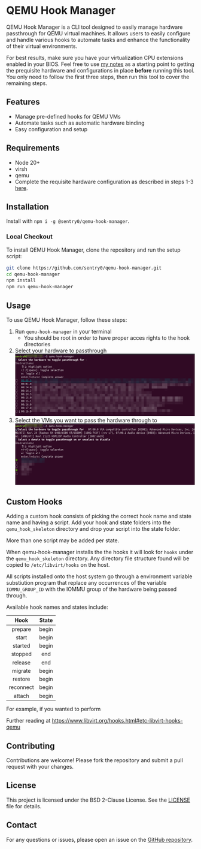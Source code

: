 # QEMU Hook Manager

QEMU Hook Manager is a CLI tool designed to easily manage hardware passthrough for QEMU virtual machines. It allows users to easily configure and handle various hooks to automate tasks and enhance the functionality of their virtual environments.

For best results, make sure you have your virtualization CPU extensions enabled in your BIOS.  Feel free to use [my notes](https://github.com/slackdaystudio/qemu-gpu-passthrough) as a starting point to getting the prequisite hardware and configurations in place **before** running this tool.  You only need to follow the first three steps, then run this tool to cover the remaining steps.

## Features

- Manage pre-defined hooks for QEMU VMs
- Automate tasks such as automatic hardware binding
- Easy configuration and setup

## Requirements

 - Node 20+
 - virsh
 - qemu
 - Complete the requisite hardware configuration as described in steps 1-3 [here](https://github.com/slackdaystudio/qemu-gpu-passthrough).

## Installation

Install with `npm i -g @sentry0/qemu-hook-manager`.

### Local Checkout

To install QEMU Hook Manager, clone the repository and run the setup script:

```bash
git clone https://github.com/sentry0/qemu-hook-manager.git
cd qemu-hook-manager
npm install
npm run qemu-hook-manager
```

## Usage

To use QEMU Hook Manager, follow these steps:

1. Run `qemu-hook-manager` in your terminal
    - You should be root in order to have proper acces rights to the hook directories
2. Select your hardware to passthrough
![Pick Hardware](https://github.com/slackdaystudio/qemu-hook-manager/blob/69a292a160eff09469fd7d9bbe1ecb71b629d991/pick-hardware.png?raw=true)
3. Select the VMs you want to pass the hardware through to
![Pick VMs](https://github.com/slackdaystudio/qemu-hook-manager/blob/69a292a160eff09469fd7d9bbe1ecb71b629d991/pick-vms.png?raw=true)

## Custom Hooks
Adding a custom hook consists of picking the correct hook name and state name 
and having a script.  Add your hook and state folders into the 
`qemu_hook_skeleton` directory and drop your script into the state folder.

More than one script may be added per state.

When qemu-hook-manager installs the the hooks it will look for `hooks` under
the `qemu_hook_skeleton` directory.  Any directory file structure found will be
copied to `/etc/libvirt/hooks` on the host.

All scripts installed onto the host system go through a environment variable 
substiution program that replace any occurrences of the variable 
`IOMMU_GROUP_ID` with the IOMMU group of the hardware being passed through.


Available hook names and states include:

**Hook**|**State**
:-----:|:-----:
prepare|begin
start|begin
started|begin
stopped|end
release|end
migrate|begin
restore|begin
reconnect|begin
attach|begin

For example, if you wanted to perform 

Further reading at https://www.libvirt.org/hooks.html#etc-libvirt-hooks-qemu

## Contributing

Contributions are welcome! Please fork the repository and submit a pull request with your changes.

## License

This project is licensed under the BSD 2-Clause License. See the [LICENSE](LICENSE) file for details.

## Contact

For any questions or issues, please open an issue on the [GitHub repository](https://github.com/yourusername/qemu-hook-manager).
